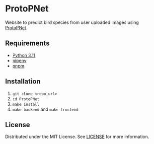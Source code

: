 # ProtoPNet

Website to predict bird species from user uploaded images using [ProtoPNet](https://github.com/cfchen-duke/ProtoPNet).

## Requirements
- [Python 3.11](https://www.python.org/downloads/)
- [pipenv](https://pipenv.pypa.io/en/latest/)
- [pnpm](https://pnpm.io/)

## Installation
1. `git clone <repo_url>`
2. `cd ProtoPNet`
3. `make install`
4. `make backend` and `make frontend`

## License
Distributed under the MIT License. See [LICENSE](/LICENSE) for more information.
